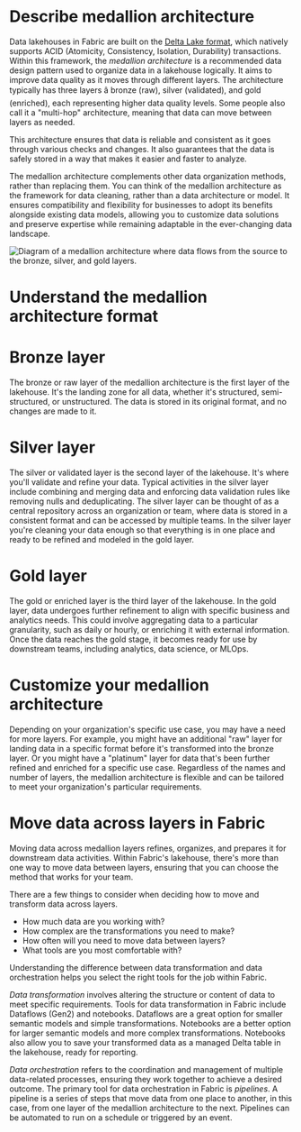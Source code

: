 
# 
# Describe medallion architecture

Data lakehouses in Fabric are built on the [Delta Lake format](/en-us/azure/synapse-analytics/spark/apache-spark-what-is-delta-lake), which natively supports ACID (Atomicity, Consistency, Isolation, Durability) transactions. Within this framework, the *medallion architecture* is a recommended data design pattern used to organize data in a lakehouse logically. It aims to improve data quality as it moves through different layers. The architecture typically has three layers â bronze (raw), silver (validated), and gold (enriched), each representing higher data quality levels. Some people also call it a "multi-hop" architecture, meaning that data can move between layers as needed.

This architecture ensures that data is reliable and consistent as it goes through various checks and changes. It also guarantees that the data is safely stored in a way that makes it easier and faster to analyze.

The medallion architecture complements other data organization methods, rather than replacing them. You can think of the medallion architecture as the framework for data cleaning, rather than a data architecture or model. It ensures compatibility and flexibility for businesses to adopt its benefits alongside existing data models, allowing you to customize data solutions and preserve expertise while remaining adaptable in the ever-changing data landscape.

![Diagram of a medallion architecture where data flows from the source to the bronze, silver, and gold layers.](../../wwl/describe-medallion-architecture/media/lakehouse-medallion.png)

## 
# Understand the medallion architecture format

### 
# Bronze layer

The bronze or raw layer of the medallion architecture is the first layer of the lakehouse. It's the landing zone for all data, whether it's structured, semi-structured, or unstructured. The data is stored in its original format, and no changes are made to it.

### 
# Silver layer

The silver or validated layer is the second layer of the lakehouse. It's where you'll validate and refine your data. Typical activities in the silver layer include combining and merging data and enforcing data validation rules like removing nulls and deduplicating. The silver layer can be thought of as a central repository across an organization or team, where data is stored in a consistent format and can be accessed by multiple teams. In the silver layer you're cleaning your data enough so that everything is in one place and ready to be refined and modeled in the gold layer.

### 
# Gold layer

The gold or enriched layer is the third layer of the lakehouse. In the gold layer, data undergoes further refinement to align with specific business and analytics needs. This could involve aggregating data to a particular granularity, such as daily or hourly, or enriching it with external information. Once the data reaches the gold stage, it becomes ready for use by downstream teams, including analytics, data science, or MLOps.

### 
# Customize your medallion architecture

Depending on your organization's specific use case, you may have a need for more layers. For example, you might have an additional "raw" layer for landing data in a specific format before it's transformed into the bronze layer. Or you might have a "platinum" layer for data that's been further refined and enriched for a specific use case. Regardless of the names and number of layers, the medallion architecture is flexible and can be tailored to meet your organization's particular requirements.

## 
# Move data across layers in Fabric

Moving data across medallion layers refines, organizes, and prepares it for downstream data activities. Within Fabric's lakehouse, there's more than one way to move data between layers, ensuring that you can choose the method that works for your team.

There are a few things to consider when deciding how to move and transform data across layers.

- How much data are you working with?
- How complex are the transformations you need to make?
- How often will you need to move data between layers?
- What tools are you most comfortable with?

Understanding the difference between data transformation and data orchestration helps you select the right tools for the job within Fabric.

*Data transformation* involves altering the structure or content of data to meet specific requirements. Tools for data transformation in Fabric include Dataflows (Gen2) and notebooks. Dataflows are a great option for smaller semantic models and simple transformations. Notebooks are a better option for larger semantic models and more complex transformations. Notebooks also allow you to save your transformed data as a managed Delta table in the lakehouse, ready for reporting. 

*Data orchestration* refers to the coordination and management of multiple data-related processes, ensuring they work together to achieve a desired outcome. The primary tool for data orchestration in Fabric is *pipelines*. A pipeline is a series of steps that move data from one place to another, in this case, from one layer of the medallion architecture to the next. Pipelines can be automated to run on a schedule or triggered by an event.



